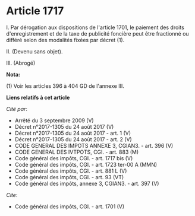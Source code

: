 # Article 1717

I. Par dérogation aux dispositions de l'article 1701, le paiement des droits d'enregistrement et de la taxe de publicité
foncière peut être fractionné ou différé selon des modalités fixées par décret (1). 

II. (Devenu sans objet). 

III. (Abrogé)

**Nota:**

(1) Voir les articles 396 à 404 GD de l'annexe III.

**Liens relatifs à cet article**

_Cité par_:

  - Arrêté du 3 septembre 2009 (V)
  - Décret n°2017-1305 du 24 août 2017 (V)
  - Décret n°2017-1305 du 24 août 2017 - art. 1 (V)
  - Décret n°2017-1305 du 24 août 2017 - art. 2 (V)
  - CODE GENERAL DES IMPOTS ANNEXE 3, CGIAN3. - art. 396 (V)
  - CODE GENERAL DES IVTPOTS, CGI. - art. 883 (M)
  - Code général des impôts, CGI. - art. 1717 bis (V)
  - Code général des impôts, CGI. - art. 1723 ter-00 A (MMN)
  - Code général des impôts, CGI. - art. 881 L (V)
  - Code général des impôts, CGI. - art. 93 (VT)
  - Code général des impôts, annexe 3, CGIAN3. - art. 397 (V)

_Cite_:

  - Code général des impôts, CGI. - art. 1701 (V)
